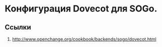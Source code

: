 # Конфигурация Dovecot для SOGo.

## Ссылки
1) http://www.openchange.org/cookbook/backends/sogo/dovecot.html
